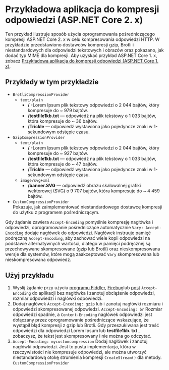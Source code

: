 # <a name="response-compression-sample-application-aspnet-core-2x"></a>Przykładowa aplikacja do kompresji odpowiedzi (ASP.NET Core 2. x)

Ten przykład ilustruje sposób użycia oprogramowania pośredniczącego kompresji ASP.NET Core 2. x w celu kompresowania odpowiedzi HTTP. W przykładzie przedstawiono dostawców kompresji gzip, Brotli i niestandardowych dla odpowiedzi tekstowych i obrazów oraz pokazano, jak dodać typ MIME dla kompresji. Aby uzyskać przykład ASP.NET Core 1. x, zobacz [Przykładowa aplikacja do kompresji odpowiedzi (ASP.NET Core 1. x)](https://github.com/aspnet/AspNetCore.Docs/tree/master/aspnetcore/performance/response-compression/samples/1.x).

## <a name="examples-in-this-sample"></a>Przykłady w tym przykładzie

* `BrotliCompressionProvider`
  * `text/plain`
    * **/** -Lorem Ipsum plik tekstowy odpowiedzi o 2 044 bajtów, który kompresuje do ~ 979 bajtów.
    * **/testfile1kb.txt** — odpowiedź na plik tekstowy o 1 033 bajtów, która kompresuje do ~ 36 bajtów.
    * **/Trickle** — odpowiedź wystawiona jako pojedyncze znaki w 1-sekundowym odstępie czasu.
* `GzipCompressionProvider`
  * `text/plain`
    * **/** -Lorem Ipsum plik tekstowy odpowiedzi o 2 044 bajtów, który kompresuje do ~ 927 bajtów.
    * **/testfile1kb.txt** — odpowiedź na plik tekstowy o 1 033 bajtów, która kompresuje do ~ 47 bajtów.
    * **/Trickle** — odpowiedź wystawiona jako pojedyncze znaki w 1-sekundowym odstępie czasu.
  * `image/svg+xml`
    * **/banner.SVG** — odpowiedź obrazu skalowalnej grafiki wektorowej (SVG) o 9 707 bajtów, która kompresuje do ~ 4 459 bajtów.
* `CustomCompressionProvider`<br>Pokazuje, jak zaimplementować niestandardowego dostawcę kompresji do użytku z programem pośredniczącym.

Gdy żądanie zawiera `Accept-Encoding` pomyślnie kompresję nagłówka i odpowiedzi, oprogramowanie pośredniczące automatycznie `Vary: Accept-Encoding` dodaje nagłówek do odpowiedzi. Nagłówek instruuje pamięć podręczną `Accept-Encoding`, aby zachować wiele kopii odpowiedzi na podstawie alternatywnych wartości, dlatego w pamięci podręcznej są przechowywane skompresowane (gzip lub Brotli) oraz nieskompresowana wersje dla systemów, które mogą zaakceptować `Vary` skompresowana lub nieskompresowana odpowiedź.

## <a name="use-the-sample"></a>Użyj przykładu

1. Wyślij żądanie przy użyciu [programu Fiddler](https://www.telerik.com/fiddler), [Firebug](https://getfirebug.com/)lub [post](https://www.getpostman.com/) `Accept-Encoding` do aplikacji bez nagłówka i zanotuj obciążenie odpowiedzi, rozmiar odpowiedzi i nagłówki odpowiedzi.
1. Dodaj nagłówek `Accept-Encoding: gzip` lub i zanotuj nagłówki rozmiaru i odpowiedzi skompresowanej odpowiedzi. `Accept-Encoding: br` Rozmiar odpowiedzi spadnie, a `Content-Encoding` nagłówek odpowiedzi jest dołączany przez oprogramowanie pośredniczące wskazujące, że wystąpił błąd kompresji z gzip lub Brotli. Gdy przeszukiwana jest treść odpowiedzi dla odpowiedzi Lorem Ipsum lub **testfile1kb. txt** , zobaczysz, że tekst jest skompresowany i nie można go odczytać.
1. `Accept-Encoding: mycustomcompression` Dodaj nagłówek i zanotuj nagłówki odpowiedzi. Jest to pusta implementacja, która w rzeczywistości nie kompresuje odpowiedzi, ale można utworzyć niestandardową otokę strumienia kompresji `CreateStream()` dla metody. `CustomCompressionProvider`
